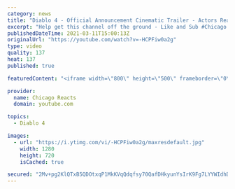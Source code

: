 ```yaml
---
category: news
title: "Diablo 4 - Official Announcement Cinematic Trailer - Actors React"
excerpt: "Help get this channel off the ground - Like and Sub #Chicago #Blind #React."
publishedDateTime: 2021-03-11T15:00:13Z
originalUrl: "https://youtube.com/watch?v=-HCPFiw0a2g"
type: video
quality: 137
heat: 137
published: true

featuredContent: "<iframe width=\"800\" height=\"500\" frameborder=\"0\" src=\"https://www.youtube.com/embed/-HCPFiw0a2g\" allow=\"accelerometer; autoplay; encrypted-media; gyroscope; picture-in-picture\" allowfullscreen></iframe>"

provider:
  name: Chicago Reacts
  domain: youtube.com

topics:
  - Diablo 4

images:
  - url: "https://i.ytimg.com/vi/-HCPFiw0a2g/maxresdefault.jpg"
    width: 1280
    height: 720
    isCached: true

secured: "2Mv+pg2KlQTxB5QDOtxqP1MkKVqQdqfsy70QafDHkyunYsIrK9Fg7LYYWIdhD5Moax5omQZaSARW3Rqa8lXZT6+2CMhR9hw1eIVS6F51pTcu8qN1yQI8UKrF/F8LsUUsYmp5lZHeLhEAXbughCvZkWihkjnmg79eY7VwMI9+h0YCQuzfKhjF2c6/sRV9C/VtlFQ9l2PIT0jnpy0cnLwz5kHbR7a2S4BuChJZgesGatwZj9F6uhXqWeOwolovSyf5vAoymjcpFEzFK8fiF5XTAtC5hY3RyQ1DfOEZHQsbSeUsUzxJEicxicnxvv7ZgLc/Cq2kIoweGx15KtAYcooP25K0OR9t1jtSMzDvb0w9HG7ZITgCWeD8d8O4M+kWu2b8MF9JIjzW5JFSCxxXtg1+o2Vv3h9DStFdeZUukijsp5fTrefc3aP0z30WTORtfnnw;Akh2RkpOxzb1BrkIuf0zNw=="
---
```


